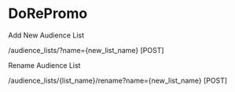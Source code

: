# DoRePromo

Add New Audience List

 /audience_lists/?name={new_list_name} [POST]

Rename Audience List

/audience_lists/{list_name}/rename?name={new_list_name} [POST]